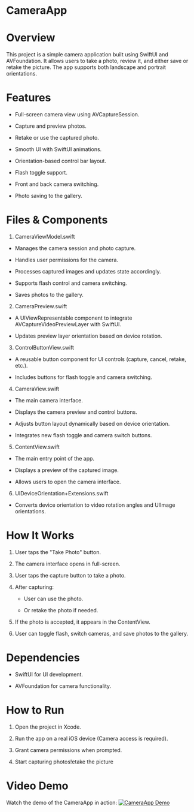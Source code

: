 # CameraApp
# Overview

This project is a simple camera application built using SwiftUI and AVFoundation. It allows users to take a photo, review it, and either save or retake the picture. The app supports both landscape and portrait orientations.

# Features

- Full-screen camera view using AVCaptureSession.

- Capture and preview photos.

- Retake or use the captured photo.

- Smooth UI with SwiftUI animations.

- Orientation-based control bar layout.

- Flash toggle support.

- Front and back camera switching.

- Photo saving to the gallery.

# Files & Components

1. CameraViewModel.swift

- Manages the camera session and photo capture.

- Handles user permissions for the camera.

- Processes captured images and updates state accordingly.

- Supports flash control and camera switching.

- Saves photos to the gallery.

2. CameraPreview.swift

- A UIViewRepresentable component to integrate AVCaptureVideoPreviewLayer with SwiftUI.

- Updates preview layer orientation based on device rotation.

3. ControlButtonView.swift

- A reusable button component for UI controls (capture, cancel, retake, etc.).

- Includes buttons for flash toggle and camera switching.

4. CameraView.swift

- The main camera interface.

- Displays the camera preview and control buttons.

- Adjusts button layout dynamically based on device orientation.

- Integrates new flash toggle and camera switch buttons.

5. ContentView.swift

- The main entry point of the app.

- Displays a preview of the captured image.

- Allows users to open the camera interface.

6. UIDeviceOrientation+Extensions.swift

- Converts device orientation to video rotation angles and UIImage orientations.

# How It Works

1. User taps the "Take Photo" button.

2. The camera interface opens in full-screen.

3. User taps the capture button to take a photo.

4. After capturing:

     - User can use the photo.

     - Or retake the photo if needed.

5. If the photo is accepted, it appears in the ContentView.

6. User can toggle flash, switch cameras, and save photos to the gallery.

# Dependencies

- SwiftUI for UI development.

- AVFoundation for camera functionality.

# How to Run

1. Open the project in Xcode.

2. Run the app on a real iOS device (Camera access is required).

3. Grant camera permissions when prompted.

4. Start capturing photos!etake the picture
# Video Demo
Watch the demo of the CameraApp in action:
[![CameraApp Demo](https://img.youtube.com/vi/vTaR5zflxZw/0.jpg)](https://youtu.be/vTaR5zflxZw)

